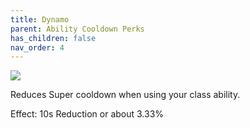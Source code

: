 ```yaml
---
title: Dynamo
parent: Ability Cooldown Perks
has_children: false
nav_order: 4
---
```


![](https://bungie.net/common/destiny2_content/icons/31ce3f3500a81d64e502d61ef469ee1d.png)

Reduces Super cooldown when using your class ability.

Effect: 10s Reduction or about 3.33%
